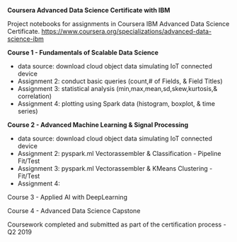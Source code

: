 **Coursera Advanced Data Science Certificate with IBM**

Project notebooks for assignments in Coursera IBM Advanced Data Science Certificate.
https://www.coursera.org/specializations/advanced-data-science-ibm

**Course 1 - Fundamentals of Scalable Data Science**

- data source: download cloud object data simulating IoT connected device
- Assignment 2: conduct basic queries (count,# of Fields, & Field Titles)
- Assignment 3: statistical analysis (min,max,mean,sd,skew,kurtosis,& correlation)
- Assignment 4: plotting using Spark data (histogram, boxplot, & time series)

**Course 2 - Advanced Machine Learning & Signal Processing**

- data source: download cloud object data simulating IoT connected device
- Assignment 2: pyspark.ml Vectorassembler & Classification - Pipeline Fit/Test
- Assignment 3: pyspark.ml Vectorassembler & KMeans Clustering - Fit/Test
- Assignment 4: 

Course 3 - Applied AI with DeepLearning

Course 4 - Advanced Data Science Capstone

Coursework completed and submitted as part of the certification process - Q2 2019
